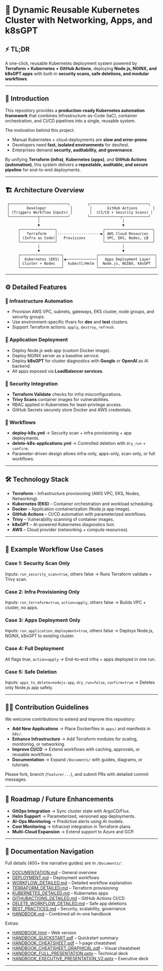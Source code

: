 
# 🚀 Dynamic Reusable Kubernetes Cluster with Networking, Apps, and k8sGPT

## ⚡ TL;DR
A one-click, reusable Kubernetes deployment system powered by **Terraform + Kubernetes + GitHub Actions**, 
deploying **Node.js, NGINX, and k8sGPT apps** with built-in **security scans, safe deletions, and modular workflows**.

---

## 📖 Introduction
This repository provides a **production-ready Kubernetes automation framework** that combines 
Infrastructure-as-Code (IaC), container orchestration, and CI/CD pipelines into a single, reusable system.

The motivation behind this project:  
- Manual Kubernetes + cloud deployments are **slow and error-prone**.  
- Developers need **fast, isolated environments** for dev/test.  
- Enterprises demand **security, auditability, and governance**.  

By unifying **Terraform (infra)**, **Kubernetes (apps)**, and **GitHub Actions (automation)**, 
this system delivers a **repeatable, auditable, and secure pipeline** for end-to-end deployments.

---

## 🏗️ Architecture Overview

```text
 ┌───────────────────────────┐        ┌───────────────────────────┐
 │        Developer           │        │       GitHub Actions       │
 │ (Triggers Workflow Inputs) │        │  (CI/CD + Security Scans) │
 └─────────────┬─────────────┘        └──────────────┬────────────┘
               │                                      │
               ▼                                      ▼
      ┌────────────────┐                     ┌──────────────────────┐
      │   Terraform    │--------------------▶│ AWS Cloud Resources  │
      │ (Infra as Code)│   Provisions        │ VPC, EKS, Nodes, LB  │
      └────────────────┘                     └──────────────────────┘
               │                                      │
               ▼                                      ▼
      ┌───────────────────┐               ┌──────────────────────────┐
      │  Kubernetes (EKS) │◀──────────────│   Apps Deployment Layer  │
      │ Cluster + Nodes   │  kubectl/Helm │  Node.js, NGINX, k8sGPT  │
      └───────────────────┘               └──────────────────────────┘
```

---

## ⚙️ Detailed Features

### 🔹 Infrastructure Automation
- Provision AWS VPC, subnets, gateways, EKS cluster, node groups, and security groups.  
- Use environment-specific tfvars for **dev** and **test** clusters.  
- Support Terraform actions: `apply`, `destroy`, `refresh`.  

### 🔹 Application Deployment
- Deploy Node.js web app (custom Docker image).  
- Deploy NGINX server as a baseline service.  
- Deploy **k8sGPT** for cluster diagnostics with **Google** or **OpenAI** as AI backend.  
- All apps exposed via **LoadBalancer services**.  

### 🔹 Security Integration
- **Terraform Validate** checks for infra misconfigurations.  
- **Trivy Scans** container images for vulnerabilities.  
- RBAC applied in Kubernetes for least-privilege access.  
- GitHub Secrets securely store Docker and AWS credentials.  

### 🔹 Workflows
- **deploy-k8s.yml** → Security scan + infra provisioning + app deployments.  
- **delete-k8s-applications.yml** → Controlled deletion with `dry_run` + `confirm`.  
- Parameter-driven design allows infra-only, apps-only, scan-only, or full workflows.  

---

## 🛠️ Technology Stack

- **Terraform** – Infrastructure provisioning (AWS VPC, EKS, Nodes, Networking).  
- **Kubernetes (EKS)** – Container orchestration and workload scheduling.  
- **Docker** – Application containerization (Node.js app image).  
- **GitHub Actions** – CI/CD automation with parameterized workflows.  
- **Trivy** – Vulnerability scanning of container images.  
- **k8sGPT** – AI-powered Kubernetes diagnostics tool.  
- **AWS** – Cloud provider (networking + compute resources).  

---

## 🚦 Example Workflow Use Cases

### Case 1: Security Scan Only
Inputs: `run_security_scan=true`, others false → Runs Terraform validate + Trivy scan.  

### Case 2: Infra Provisioning Only
Inputs: `run_terraform=true`, `action=apply`, others false → Builds VPC + cluster, no apps.  

### Case 3: Apps Deployment Only
Inputs: `run_application_deployment=true`, others false → Deploys Node.js, NGINX, k8sGPT to existing cluster.  

### Case 4: Full Deployment
All flags true, `action=apply` → End-to-end infra + apps deployed in one run.  

### Case 5: Safe Deletion
Inputs: `apps_to_delete=nodejs-app`, `dry_run=false`, `confirm=true` → Deletes only Node.js app safely.  

---

## 👨‍💻 Contribution Guidelines

We welcome contributions to extend and improve this repository:  

- **Add New Applications** → Place Dockerfiles in `apps/` and manifests in `k8s/`.  
- **Enhance Infrastructure** → Add Terraform modules for scaling, monitoring, or networking.  
- **Improve CI/CD** → Extend workflows with caching, approvals, or reusable workflows.  
- **Documentation** → Expand `/Documents/` with guides, diagrams, or tutorials.  

Please fork, branch (`feature/...`), and submit PRs with detailed commit messages.  

---

## 🔮 Roadmap / Future Enhancements

- **GitOps Integration** → Sync cluster state with ArgoCD/Flux.  
- **Helm Support** → Parameterized, versioned app deployments.  
- **AI-Ops Monitoring** → Predictive alerts using AI models.  
- **Cost Monitoring** → Infracost integration in Terraform plans.  
- **Multi-Cloud Expansion** → Extend support to Azure and GCP.  

---

## 📑 Documentation Navigation

Full details (400+ line narrative guides) are in `/Documents/`:  

- [DOCUMENTATION.md](./Documents/DOCUMENTATION.md) – General overview  
- [DEPLOYMENT.md](./Documents/DEPLOYMENT.md) – Deployment workflows  
- [WORKFLOW_DETAILED.md](./Documents/WORKFLOW_DETAILED.md) – Detailed workflow explanation  
- [TERRAFORM_DETAILED.md](./Documents/TERRAFORM_DETAILED.md) – Terraform provisioning  
- [KUBERNETES_DETAILED.md](./Documents/KUBERNETES_DETAILED.md) – Kubernetes apps  
- [GITHUBACTIONS_DETAILED.md](./Documents/GITHUBACTIONS_DETAILED.md) – GitHub Actions CI/CD  
- [DELETE_WORKFLOW_DETAILED.md](./Documents/DELETE_WORKFLOW_DETAILED.md) – Safe app deletions  
- [BEST_PRACTICES.md](./Documents/BEST_PRACTICES.md) – Security, scalability, governance  
- [HANDBOOK.md](./Documents/HANDBOOK.md) – Combined all-in-one handbook  

Extras:  
- [HANDBOOK.html](./Documents/HANDBOOK.html) – Web version  
- [HANDBOOK_QUICKSTART.pdf](./Documents/HANDBOOK_QUICKSTART.pdf) – Quickstart summary  
- [HANDBOOK_CHEATSHEET.pdf](./Documents/HANDBOOK_CHEATSHEET.pdf) – 1-page cheatsheet  
- [HANDBOOK_CHEATSHEET_GRAPHICAL.pdf](./Documents/HANDBOOK_CHEATSHEET_GRAPHICAL.pdf) – Visual cheatsheet  
- [HANDBOOK_FULL_PRESENTATION.pptx](./Documents/HANDBOOK_FULL_PRESENTATION.pptx) – Technical deck  
- [HANDBOOK_EXECUTIVE_PRESENTATION_V2.pptx](./Documents/HANDBOOK_EXECUTIVE_PRESENTATION_V2.pptx) – Executive deck  

---

